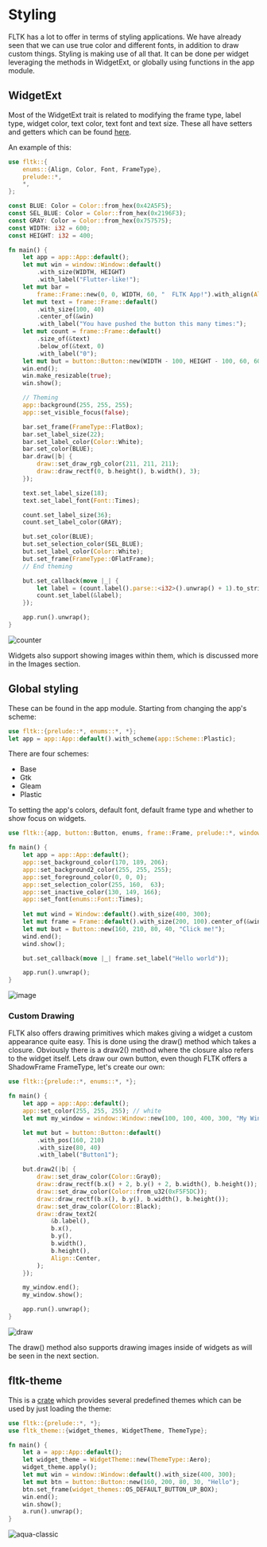 # Styling

FLTK has a lot to offer in terms of styling applications. We have already seen that we can use true color and different fonts, in addition to draw custom things. Styling is making use of all that. It can be done per widget leveraging the methods in WidgetExt, or globally using functions in the app module.

## WidgetExt
Most of the WidgetExt trait is related to modifying the frame type, label type, widget color, text color, text font and text size.
These all have setters and getters which can be found [here](https://docs.rs/fltk/*/fltk/prelude/trait.WidgetExt.html).

An example of this:
```rust
use fltk::{
    enums::{Align, Color, Font, FrameType},
    prelude::*,
    *,
};

const BLUE: Color = Color::from_hex(0x42A5F5);
const SEL_BLUE: Color = Color::from_hex(0x2196F3);
const GRAY: Color = Color::from_hex(0x757575);
const WIDTH: i32 = 600;
const HEIGHT: i32 = 400;

fn main() {
    let app = app::App::default();
    let mut win = window::Window::default()
        .with_size(WIDTH, HEIGHT)
        .with_label("Flutter-like!");
    let mut bar =
        frame::Frame::new(0, 0, WIDTH, 60, "  FLTK App!").with_align(Align::Left | Align::Inside);
    let mut text = frame::Frame::default()
        .with_size(100, 40)
        .center_of(&win)
        .with_label("You have pushed the button this many times:");
    let mut count = frame::Frame::default()
        .size_of(&text)
        .below_of(&text, 0)
        .with_label("0");
    let mut but = button::Button::new(WIDTH - 100, HEIGHT - 100, 60, 60, "@+6plus");
    win.end();
    win.make_resizable(true);
    win.show();

    // Theming
    app::background(255, 255, 255);
    app::set_visible_focus(false);

    bar.set_frame(FrameType::FlatBox);
    bar.set_label_size(22);
    bar.set_label_color(Color::White);
    bar.set_color(BLUE);
    bar.draw(|b| {
        draw::set_draw_rgb_color(211, 211, 211);
        draw::draw_rectf(0, b.height(), b.width(), 3);
    });

    text.set_label_size(18);
    text.set_label_font(Font::Times);

    count.set_label_size(36);
    count.set_label_color(GRAY);

    but.set_color(BLUE);
    but.set_selection_color(SEL_BLUE);
    but.set_label_color(Color::White);
    but.set_frame(FrameType::OFlatFrame);
    // End theming

    but.set_callback(move |_| {
        let label = (count.label().parse::<i32>().unwrap() + 1).to_string();
        count.set_label(&label);
    });

    app.run().unwrap();
}
```

![counter](https://github.com/MoAlyousef/fltk-rs/raw/master/screenshots/flutter_like.jpg)

Widgets also support showing images within them, which is discussed more in the Images section.

## Global styling

These can be found in the app module. Starting from changing the app's scheme:
```rust
use fltk::{prelude::*, enums::*, *};
let app = app::App::default().with_scheme(app::Scheme::Plastic);
```
There are four schemes:
- Base
- Gtk
- Gleam
- Plastic

To setting the app's colors, default font, default frame type and whether to show focus on widgets.
```rust
use fltk::{app, button::Button, enums, frame::Frame, prelude::*, window::Window};

fn main() {
    let app = app::App::default();
    app::set_background_color(170, 189, 206);
    app::set_background2_color(255, 255, 255);
    app::set_foreground_color(0, 0, 0);
    app::set_selection_color(255, 160,  63);
    app::set_inactive_color(130, 149, 166);
    app::set_font(enums::Font::Times);
    
    let mut wind = Window::default().with_size(400, 300);
    let mut frame = Frame::default().with_size(200, 100).center_of(&wind);
    let mut but = Button::new(160, 210, 80, 40, "Click me!");
    wind.end();
    wind.show();

    but.set_callback(move |_| frame.set_label("Hello world"));

    app.run().unwrap();
}
```

![image](https://user-images.githubusercontent.com/37966791/145727821-5923fcd4-3a57-4a15-b36f-574b3e5321ea.png)

### Custom Drawing
FLTK also offers drawing primitives which makes giving a widget a custom appearance quite easy. This is done using the draw() method which takes a closure. Obviously there is a draw2() method where the closure also refers to the widget itself. Lets draw our own button, even though FLTK offers a ShadowFrame FrameType, let's create our own:
```rust
use fltk::{prelude::*, enums::*, *};

fn main() {
    let app = app::App::default();
    app::set_color(255, 255, 255); // white
    let mut my_window = window::Window::new(100, 100, 400, 300, "My Window");

    let mut but = button::Button::default()
        .with_pos(160, 210)
        .with_size(80, 40)
        .with_label("Button1");

    but.draw2(|b| {
        draw::set_draw_color(Color::Gray0);
        draw::draw_rectf(b.x() + 2, b.y() + 2, b.width(), b.height());
        draw::set_draw_color(Color::from_u32(0xF5F5DC));
        draw::draw_rectf(b.x(), b.y(), b.width(), b.height());
        draw::set_draw_color(Color::Black);
        draw::draw_text2(
            &b.label(),
            b.x(),
            b.y(),
            b.width(),
            b.height(),
            Align::Center,
        );
    });

    my_window.end();
    my_window.show();

    app.run().unwrap();
}
```

![draw](https://user-images.githubusercontent.com/37966791/100938232-62956a80-3505-11eb-888f-ffe655e7aadc.jpg)

The draw() method also supports drawing images inside of widgets as will be seen in the next section.

## fltk-theme
This is a [crate](https://github.com/fltk-rs/fltk-theme) which provides several predefined themes which can be used by just loading the theme:
```rust
use fltk::{prelude::*, *};
use fltk_theme::{widget_themes, WidgetTheme, ThemeType};

fn main() {
    let a = app::App::default();
    let widget_theme = WidgetTheme::new(ThemeType::Aero);
    widget_theme.apply();
    let mut win = window::Window::default().with_size(400, 300);
    let mut btn = button::Button::new(160, 200, 80, 30, "Hello");
    btn.set_frame(widget_themes::OS_DEFAULT_BUTTON_UP_BOX);
    win.end();
    win.show();
    a.run().unwrap();
}
```

![aqua-classic](https://github.com/fltk-rs/fltk-theme/raw/main/screenshots/aqua_classic.jpg)